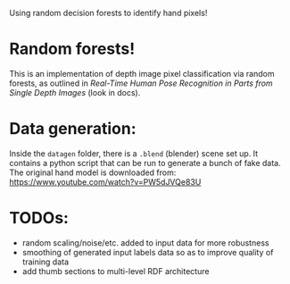 Using random decision forests to identify hand pixels!

# Random forests!
This is an implementation of depth image pixel classification via random forests, as outlined in *Real-Time Human Pose Recognition in Parts from Single Depth Images* (look in docs).

# Data generation:
Inside the `datagen` folder, there is a `.blend` (blender) scene set up. It contains a python script that can be run to generate a bunch of fake data.
The original hand model is downloaded from: https://www.youtube.com/watch?v=PW5dJVQe83U

# TODOs:

- random scaling/noise/etc. added to input data for more robustness
- smoothing of generated input labels data so as to improve quality of training data
- add thumb sections to multi-level RDF architecture